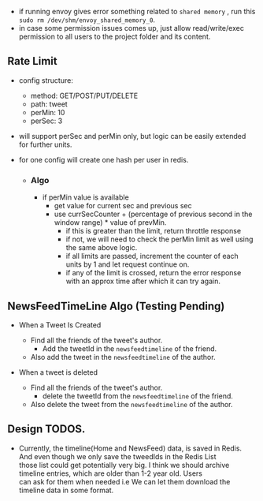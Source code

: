 - if running envoy gives error something related to `shared memory` , run this `sudo rm /dev/shm/envoy_shared_memory_0`.
- in case some permission issues comes up, just allow read/write/exec permission to all users to the project folder and its content.

## Rate Limit

- config structure:

  - method: GET/POST/PUT/DELETE
  - path: tweet <!-- this will be used as the endsWith path-->
  - perMin: 10
  - perSec: 3

- will support perSec and perMin only, but logic can be easily extended for further units.

- for one config will create one hash per user in redis.

  - ### Algo
    - if perMin value is available
      - get value for current sec and previous sec
      - use currSecCounter + (percentage of previous second in the window range) \* value of prevMin.
        - if this is greater than the limit, return throttle response
        - if not, we will need to check the perMin limit as well using the same above logic.
        - if all limits are passed, increment the counter of each units by 1 and let request continue on.
        - if any of the limit is crossed, return the error response with an approx time after which it can try again.

## NewsFeedTimeLine Algo (Testing Pending)

- When a Tweet Is Created

  - Find all the friends of the tweet's author.
    - Add the tweetId in the `newsfeedtimeline` of the friend.
  - Also add the tweet in the `newsfeedtimeline` of the author.

- When a tweet is deleted
  - Find all the friends of the tweet's author.
    - delete the tweetId from the `newsfeedtimeline` of the friend.
  - Also delete the tweet from the `newsfeedtimeline` of the author.

## Design TODOS.

- Currently, the timeline(Home and NewsFeed) data, is saved in Redis. And even though we only save the tweedIds in the Redis List  
  those list could get potentially very big. I think we should archive timeline entries, which are older than 1-2 year old. Users  
  can ask for them when needed i.e We can let them download the timeline data in some format.
